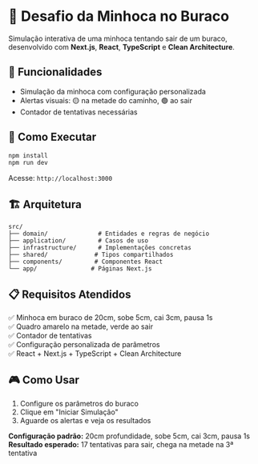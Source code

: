 # 🐛 Desafio da Minhoca no Buraco

Simulação interativa de uma minhoca tentando sair de um buraco, desenvolvido com **Next.js**, **React**, **TypeScript** e **Clean Architecture**.

## 🎯 Funcionalidades

- Simulação da minhoca com configuração personalizada
- Alertas visuais: 🟡 na metade do caminho, 🟢 ao sair
- Contador de tentativas necessárias

## 🚀 Como Executar

```bash
npm install
npm run dev
```

Acesse: `http://localhost:3000`

## 🏗️ Arquitetura

```
src/
├── domain/              # Entidades e regras de negócio
├── application/         # Casos de uso
├── infrastructure/      # Implementações concretas
├── shared/             # Tipos compartilhados
├── components/         # Componentes React
└── app/               # Páginas Next.js
```

## 📋 Requisitos Atendidos

✅ Minhoca em buraco de 20cm, sobe 5cm, cai 3cm, pausa 1s  
✅ Quadro amarelo na metade, verde ao sair  
✅ Contador de tentativas  
✅ Configuração personalizada de parâmetros  
✅ React + Next.js + TypeScript + Clean Architecture  

## 🎮 Como Usar

1. Configure os parâmetros do buraco
2. Clique em "Iniciar Simulação"
3. Aguarde os alertas e veja os resultados

**Configuração padrão:** 20cm profundidade, sobe 5cm, cai 3cm, pausa 1s  
**Resultado esperado:** 17 tentativas para sair, chega na metade na 3ª tentativa